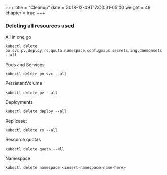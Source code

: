 +++
title = "Cleanup"
date = 2018-12-09T17:00:31-05:00
weight = 49
chapter = true
+++

### Deleting all resources used

All in one go
```
kubectl delete po,svc,pv,deploy,rs,qouta,namespace,configmaps,secrets,ing,daemonsets --all 
```

Pods and Services
```
kubectl delete po,svc --all   
```

PersistentVolume
```
kubectl delete pv --all   
```

Deployments
```
kubectl delete deploy --all
```

Replicaset
```
kubectl delete rs --all
```

Resource quotas
```
kubectl delete quota --all
```

Namespace
```
kubectl delete namespace <insert-namespace-name-here>
```

